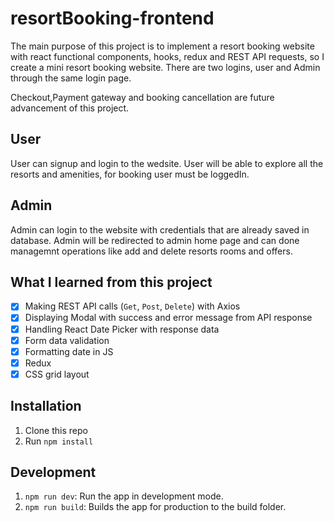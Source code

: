 # resortBooking-frontend
The main purpose of this project is to implement a resort booking website with react functional components, hooks, redux and REST API requests, so I create  a mini resort booking website. 
There are two logins, user and Admin through the same login page.

 Checkout,Payment gateway and booking cancellation are future advancement of this project.

## User 
 User can signup and login to the wedsite. User will be able to explore all the resorts and amenities, for booking user must be loggedIn.
## Admin 
Admin can login to the website with credentials that are already saved in database. Admin will be redirected to admin home page and can done managemnt operations like add and delete resorts rooms and offers.

## What I learned from this project

- [x] Making REST API calls (`Get`, `Post`, `Delete`) with Axios
- [x] Displaying Modal with success and error message from API response
- [x] Handling React Date Picker with response data
- [x] Form data validation
- [x] Formatting date in JS
- [x] Redux
- [x] CSS grid layout

## Installation

1. Clone this repo
2. Run `npm install`

## Development

1. `npm run dev`: Run the app in development mode.
2. `npm run build`: Builds the app for production to the build folder.
